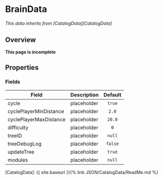 # BrainData 
###### This data inherits from [CatalogData][CatalogData]

## Overview

**This page is incomplete**

## Properties

### Fields

| Field | Description | Default
| --- | --- | :---:
| cycle | placeholder | `true`
| cyclePlayerMinDistance | placeholder | `2.0`
| cyclePlayerMaxDistance | placeholder |  `20.0`
| difficulty | placeholder |  `0`
| treeID | placeholder |  `null`
| treeDebugLog | placeholder |  `false`
| updateTree | placeholder | `true`
| modules | placeholder | `null`


[CatalogData]: {{ site.baseurl }}{% link JSON/CatalogData/ReadMe.md %}